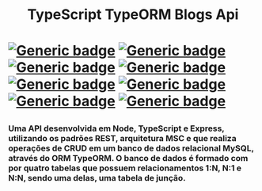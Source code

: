 <h1 align="center">TypeScript TypeORM Blogs Api<h1>

[![Generic badge](https://img.shields.io/badge/Develop-TypeScript-blue?style=for-the-badge&logo=appveyor)](https://shields.io/)
[![Generic badge](https://img.shields.io/badge/Develop-NodeJs-green?style=for-the-badge&logo=appveyor)](https://shields.io/)
[![Generic badge](https://img.shields.io/badge/Develop-Express-yellow?style=for-the-badge&logo=appveyor)](https://shields.io/)
[![Generic badge](https://img.shields.io/badge/Develop-MySQL-blue?style=for-the-badge&logo=appveyor)](https://shields.io/)
[![Generic badge](https://img.shields.io/badge/Develop-TypeORM-violet?style=for-the-badge&logo=appveyor)](https://shields.io/)
[![Generic badge](https://img.shields.io/badge/Develop-REST%20RESTful-red?style=for-the-badge&logo=appveyor)](https://shields.io/)
[![Generic badge](https://img.shields.io/badge/Develop-MSC-violet?style=for-the-badge&logo=appveyor)](https://shields.io/)
[![Generic badge](https://img.shields.io/badge/Develop-POO-pink?style=for-the-badge&logo=appveyor)](https://shields.io/)
 
<h3>Uma API desenvolvida em Node, TypeScript e Express, utilizando os padrões REST, arquitetura MSC e que realiza operações de CRUD em um banco de dados relacional MySQL, através do ORM TypeORM. O banco de dados é formado com por quatro tabelas que possuem relacionamentos 1:N, N:1 e N:N, sendo uma delas, uma tabela de junção.</h3>
